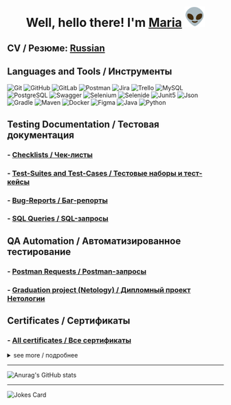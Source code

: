 <h1 align="center">Well, hello there! I'm <a href="https://t.me/merit_ra" target="_blank">Maria</a>
<img src="assets/alien1.gif" height="47"/></h1>

## **CV / Резюме:** [Russian](https://docs.google.com/document/d/1OgBUELgGS_7OfvFVZSlnufIVtYbjTPlL/edit?usp=sharing&ouid=103241966364335591429&rtpof=true&sd=true)

## Languages and Tools / Инструменты
![Git](https://img.shields.io/badge/-Git-F24343?style=for-the-badge&logo=Git&logoColor=FFFFFF)
![GitHub](https://img.shields.io/badge/-GitHub-1a1919?style=for-the-badge&logo=GitHub&logoColor=FFFFFF)
![GitLab](https://img.shields.io/badge/gitlab-%23181717.svg?style=for-the-badge&logo=gitlab&logoColor=white)
![Postman](https://img.shields.io/badge/Postman-fff?style=for-the-badge&logo=postman&logoColor=f76935)
![Jira](https://img.shields.io/badge/-Jira-0059FF?style=for-the-badge&logo=Jira&logoColor=FFFFFF)
![Trello](https://img.shields.io/badge/Trello-%23026AA7.svg?style=for-the-badge&logo=Trello&logoColor=white)
![MySQL](https://img.shields.io/badge/-MySQL-62A3E4?style=for-the-badge&logo=MySQL&logoColor=FFFFFF)
![PostgreSQL](https://img.shields.io/badge/-PostgreSQL-9049E1?style=for-the-badge&logo=PostgreSQL&logoColor=FFFFFF)
![Swagger](https://img.shields.io/badge/-Swagger-%23Clojure?style=for-the-badge&logo=swagger&logoColor=white)
![Selenium](https://img.shields.io/badge/-Selenium-07CD14?style=for-the-badge&logo=Selenium&logoColor=FFFFFF)
![Selenide](https://img.shields.io/badge/-Selenide-EBA907?style=for-the-badge&logo=Selenium&logoColor=FFFFFF)
![Junit5](https://img.shields.io/badge/-Junit5-45BE1B?style=for-the-badge&logo=Junit5&logoColor=FFFFFF)
![Json](https://img.shields.io/badge/-Json-1a1919?style=for-the-badge&logo=Json&logoColor=FFFFFF)
![Gradle](https://img.shields.io/badge/-Gradle-07765D?style=for-the-badge&logo=Gradle&logoColor=FFFFFF)
![Maven](https://img.shields.io/badge/-Apache_Maven-CE0067?style=for-the-badge&logo=ApacheMaven&logoColor=FFFFFF)
![Docker](https://img.shields.io/badge/-Docker-00D6F8?style=for-the-badge&logo=Docker&logoColor=FFFFFF)
![Figma](https://img.shields.io/badge/figma-%23F24E1E.svg?style=for-the-badge&logo=figma&logoColor=white)
![Java](https://img.shields.io/badge/java-%23ED8B00.svg?style=for-the-badge&logo=openjdk&logoColor=white)
![Python](https://img.shields.io/badge/python-3670A0?style=for-the-badge&logo=python&logoColor=ffdd54) 

## Testing Documentation / Тестовая документация
### - [Checklists / Чек-листы](https://github.com/MeritRa/checklist)
### - [Test-Suites and Test-Cases / Тестовые наборы и тест-кейсы](https://github.com/MeritRa/test-cases)
### - [Bug-Reports / Баг-репорты](https://github.com/MeritRa/bug-reports)
### - [SQL Queries / SQL-запросы](https://github.com/MeritRa/sql)

## QA Automation / Автоматизированное тестирование
### - [Postman Requests / Postman-запросы](https://github.com/MeritRa/postman)
### - [Graduation project (Netology) / Дипломный проект Нетологии](https://github.com/MeritRa/diploma)

## Certificates / Сертификаты
### - [All certificates / Все сертификаты](https://github.com/MeritRa/certificates) 

<details><summary>see more / подробнее</summary>

   1. [English EF SET](https://github.com/MeritRa/certificates/blob/main/assets%2FEF%20SET%20Certificate.jpg)
   2. [SQL](https://github.com/MeritRa/certificates/blob/main/assets%2FSQL.jpg)
   3. [Manual testing](https://github.com/MeritRa/certificates/blob/main/assets%2Fmanual.jpg)
   4. [Automation testing](https://github.com/MeritRa/certificates/blob/main/assets%2Fauto.jpg)
   5. [Git](https://github.com/MeritRa/certificates/blob/main/assets%2Fgit.jpg)
   6. [Java](https://github.com/MeritRa/certificates/blob/main/assets%2Fjava.jpg)
   7. [HTML CSS](https://github.com/MeritRa/certificates/blob/main/assets%2Fhtml_css.jpg)
   8. [Netology English](https://github.com/MeritRa/certificates/blob/main/assets%2Fenglish_neto.jpg)
      
</details>

***
![Anurag's GitHub stats](https://github-readme-stats.vercel.app/api?username=MeritRa&show_icons=true&theme=cobalt) 
***
![Jokes Card](https://readme-jokes.vercel.app/api?show_icons=true&theme=cobalt) 

